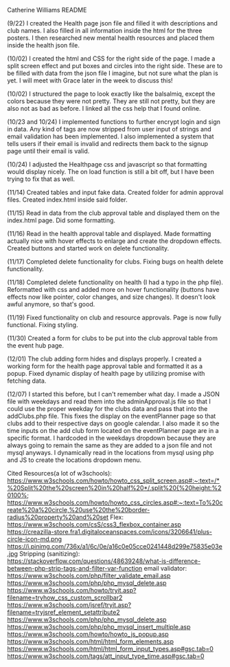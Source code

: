 Catherine Williams README

(9/22) I created the Health page json file and filled it with descriptions and club names. I also filled in all information inside the html for the three posters. I then researched new mental health resources and placed them inside the health json file.

(10/02) I created the html and CSS for the right side of the page. I made a split screen effect and put boxes and circles into the right side. These are to be filled with data from the json file I imagine, but not sure what the plan is yet. I will meet with Grace later in the week to discuss this!

(10/02) I structured the page to look exactly like the balsalmiq, except the colors because they were not pretty. They are still not pretty, but they are also not as bad as before. I linked all the css help that I found online.

(10/23 and 10/24) I implemented functions to further encrypt login and sign in data. Any kind of tags are now stripped from user input of strings and email validation has been implemented. I also implemented a system that tells users if their email is invalid and redirects them back to the signup page until their email is valid.

(10/24) I adjusted the Healthpage css and javascript so that formatting would display nicely. The on load function is still a bit off, but I have been trying to fix that as well.

(11/14) Created tables and input fake data. Created folder for admin approval files. Created index.html inside said folder.

(11/15) Read in data from the club approval table and displayed them on the index.html page. Did some formatting.

(11/16) Read in the health approval table and displayed. Made formatting actually nice with hover effects to enlarge and create the dropdown effects. Created buttons and started work on delete functionality.

(11/17) Completed delete functionality for clubs. Fixing bugs on health delete functionality.

(11/18) Completed delete functionality on health (I had a typo in the php file). Reformatted with css and added more on hover functionality (buttons have effects now like pointer, color changes, and size changes). It doesn't look awful anymore, so that's good.

(11/19) Fixed functionality on club and resource approvals. Page is now fully functional. Fixing styling.

(11/30) Created a form for clubs to be put into the club approval table from the event hub page.

(12/01) The club adding form hides and displays properly. I created a working form for the health page approval table and formatted it as a popup. Fixed dynamic display of health page by utilizing promise with fetching data.

(12/07) I started this before, but I can't remember what day. I made a JSON file with weekdays and read them into the adminApproval.js file so that I could use the proper weekday for the clubs data and pass that into the addClubs.php file. This fixes the display on the eventPlanner page so that clubs add to their respective days on google calendar. I also made it so the time inputs on the add club form located on the eventPlanner page are in a specific format. I hardcoded in the weekdays dropdown because they are always going to remain the same as they are added to a json file and not mysql anyways. I dynamically read in the locations from mysql using php and JS to create the locations dropdown menu.

Cited Resources(a lot of w3schools):
https://www.w3schools.com/howto/howto_css_split_screen.asp#:~:text=/*%20Split%20the%20screen%20in%20half%20*/.split%20{%20height:%20100%;
https://www.w3schools.com/howto/howto_css_circles.asp#:~:text=To%20create%20a%20circle,%20use%20the%20border-radius%20property%20and%20set
Flex:
https://www.w3schools.com/csS/css3_flexbox_container.asp
https://creazilla-store.fra1.digitaloceanspaces.com/icons/3206641/plus-circle-icon-md.png
https://i.pinimg.com/736x/a1/6c/0e/a16c0e05cce0241448d299e75835e03e.jpg
Stripping (sanitizing): https://stackoverflow.com/questions/48639248/what-is-difference-between-php-strip-tags-and-filter-var-function
email validator: https://www.w3schools.com/php/filter_validate_email.asp
https://www.w3schools.com/php/php_mysql_delete.asp
https://www.w3schools.com/howto/tryit.asp?filename=tryhow_css_custom_scrollbar2
https://www.w3schools.com/jsref/tryit.asp?filename=tryjsref_element_setattribute2
https://www.w3schools.com/php/php_mysql_delete.asp
https://www.w3schools.com/php/php_mysql_insert_multiple.asp
https://www.w3schools.com/howto/howto_js_popup.asp
https://www.w3schools.com/html/html_form_elements.asp
https://www.w3schools.com/html/html_form_input_types.asp#gsc.tab=0
https://www.w3schools.com/tags/att_input_type_time.asp#gsc.tab=0
